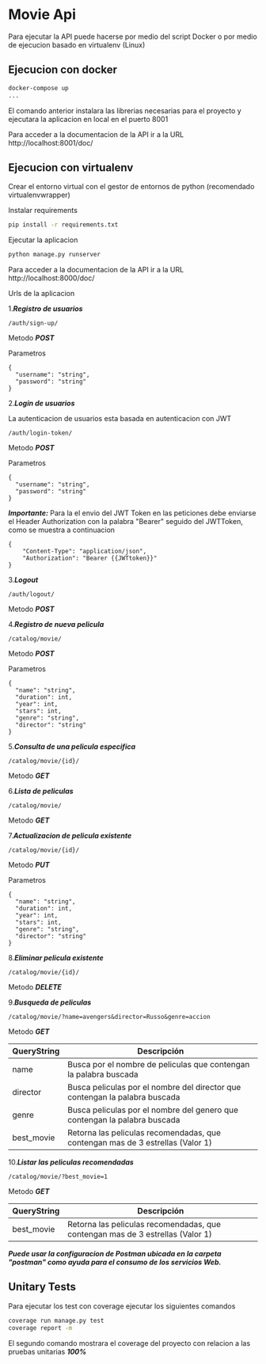 # Movie Api

Para ejecutar la API puede hacerse por medio del script Docker o por medio de ejecucion basado en virtualenv (Linux)

## Ejecucion con docker

```bash
docker-compose up
...
```
El comando anterior instalara las librerias necesarias para el proyecto y ejecutara la aplicacion en local en el puerto 8001

Para acceder a la documentacion de la API ir a la URL http://localhost:8001/doc/

## Ejecucion con virtualenv

Crear el entorno virtual con el gestor de entornos de python (recomendado virtualenvwrapper)

Instalar requirements

```bash
pip install -r requirements.txt
```

Ejecutar la aplicacion

```bash
python manage.py runserver
```

Para acceder a la documentacion de la API ir a la URL http://localhost:8000/doc/

Urls de la aplicacion

1.***Registro de usuarios***

```
/auth/sign-up/
```

Metodo ***POST*** 

Parametros

```
{
  "username": "string",
  "password": "string"
}
```

2.***Login de usuarios***

La autenticacion de usuarios esta basada en autenticacion con JWT

```
/auth/login-token/
```

Metodo ***POST*** 

Parametros

```
{
  "username": "string",
  "password": "string"
}
```

***Importante:*** Para la el envio del JWT Token en las peticiones debe enviarse el Header Authorization con la palabra "Bearer" seguido del JWTToken, como se muestra a continuacion 

```
{
    "Content-Type": "application/json",
    "Authorization": "Bearer {{JWTtoken}}"
}
```

3.***Logout***

```
/auth/logout/
```

Metodo ***POST*** 

4.***Registro de nueva pelicula***

```
/catalog/movie/
```

Metodo ***POST*** 

Parametros

```
{
  "name": "string",
  "duration": int,
  "year": int,
  "stars": int,
  "genre": "string",
  "director": "string"
}
```

5.***Consulta de una pelicula especifica***

```
/catalog/movie/{id}/
```

Metodo ***GET*** 

6.***Lista de peliculas***

```
/catalog/movie/
```

Metodo ***GET*** 

7.***Actualizacion de pelicula existente***

```
/catalog/movie/{id}/
```

Metodo ***PUT*** 

Parametros

```
{
  "name": "string",
  "duration": int,
  "year": int,
  "stars": int,
  "genre": "string",
  "director": "string"
}
```

8.***Eliminar pelicula existente***

```
/catalog/movie/{id}/
```

Metodo ***DELETE*** 

9.***Busqueda de peliculas***

```
/catalog/movie/?name=avengers&director=Russo&genre=accion
```

Metodo ***GET***

| QueryString | Descripción |
| ------------- | ------------- |
| name | Busca por el nombre de peliculas que contengan la palabra buscada |
| director | Busca peliculas por el nombre del director que contengan la palabra buscada |
| genre | Busca peliculas por el nombre del genero que contengan la palabra buscada |
| best_movie | Retorna las peliculas recomendadas, que contengan mas de 3 estrellas (Valor 1) |

10.***Listar las peliculas recomendadas***

```
/catalog/movie/?best_movie=1
```

Metodo ***GET***

| QueryString | Descripción |
| ------------- | ------------- |
| best_movie | Retorna las peliculas recomendadas, que contengan mas de 3 estrellas (Valor 1) |

***Puede usar la configuracion de Postman ubicada en la carpeta "postman" como ayuda para el consumo de los servicios Web.***

## Unitary Tests
Para ejecutar los test con coverage ejecutar los siguientes comandos

```bash
coverage run manage.py test
coverage report -m
```

El segundo comando mostrara el coverage del proyecto con relacion a las pruebas unitarias ***100%***
